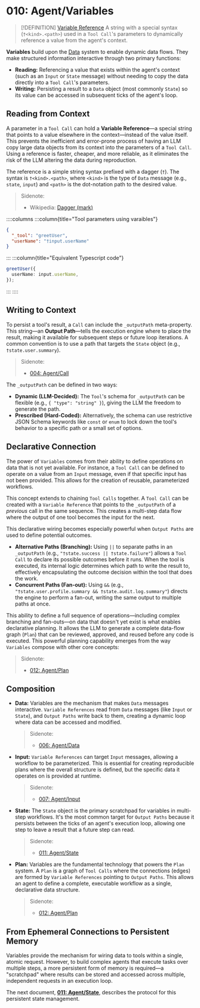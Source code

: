 # 010: Agent/Variables

> [!DEFINITION] [Variable Reference](./000_glossary.md)
> A string with a special syntax (`†<kind>.<path>`) used in a `Tool Call`'s parameters to dynamically reference a value from the agent's context.

**Variables** build upon the [Data](./006_agent_data.md) system to enable dynamic data flows. They make structured information interactive through two primary functions:

- **Reading:** Referencing a value that exists within the agent's context (such as an `Input` or `State` message) without needing to copy the data directly into a `Tool Call`'s parameters.
- **Writing:** Persisting a result to a `Data` object (most commonly `State`) so its value can be accessed in subsequent ticks of the agent's loop.

## Reading from Context

A parameter in a `Tool Call` can hold a **Variable Reference**—a special string that points to a value elsewhere in the context—instead of the value itself. This prevents the inefficient and error-prone process of having an LLM copy large data objects from its context into the parameters of a `Tool Call`. Using a reference is faster, cheaper, and more reliable, as it eliminates the risk of the LLM altering the data during reproduction.

The reference is a simple string syntax prefixed with a dagger (`†`). The syntax is `†<kind>.<path>`, where `<kind>` is the type of `Data` message (e.g., `state`, `input`) and `<path>` is the dot-notation path to the desired value.

> Sidenote:
>
> - Wikipedia: [Dagger (mark)](<https://en.wikipedia.org/wiki/Dagger_(mark)>)

::::columns
:::column{title="Tool parameters using varaibles"}

```json
{
  "_tool": "greetUser",
  "userName": "†input.userName"
}
```

:::
:::column{title="Equivalent Typescript code"}

```typescript
greetUser({
  userName: input.userName,
});
```

:::
::::

## Writing to Context

To persist a tool's result, a `Call` can include the `_outputPath` meta-property. This string—an **Output Path**—tells the execution engine where to place the result, making it available for subsequent steps or future loop iterations. A common convention is to use a path that targets the `State` object (e.g., `†state.user.summary`).

> Sidenote:
>
> - [004: Agent/Call](./004_agent_call.md)

The `_outputPath` can be defined in two ways:

- **Dynamic (LLM-Decided):** The `Tool`'s schema for `_outputPath` can be flexible (e.g., `{ "type": "string" }`), giving the LLM the freedom to generate the path.
- **Prescribed (Hard-Coded):** Alternatively, the schema can use restrictive JSON Schema keywords like `const` or `enum` to lock down the tool's behavior to a specific path or a small set of options.

## Declarative Connection

The power of `Variables` comes from their ability to define operations on data that is not yet available. For instance, a `Tool Call` can be defined to operate on a value from an `Input` message, even if that specific input has not been provided. This allows for the creation of reusable, parameterized workflows.

This concept extends to chaining `Tool Calls` together. A `Tool Call` can be created with a `Variable Reference` that points to the `_outputPath` of a _previous_ call in the same sequence. This creates a multi-step data flow where the output of one tool becomes the input for the next.

This declarative wiring becomes especially powerful when `Output Paths` are used to define potential outcomes.

- **Alternative Paths (Branching):** Using `||` to separate paths in an `_outputPath` (e.g., `"†state.success || †state.failure"`) allows a `Tool Call` to declare its possible outcomes before it runs. When the tool is executed, its internal logic determines which path to write the result to, effectively encapsulating the outcome decision within the tool that does the work.
- **Concurrent Paths (Fan-out):** Using `&&` (e.g., `"†state.user.profile.summary && †state.audit.log.summary"`) directs the engine to perform a fan-out, writing the same output to multiple paths at once.

This ability to define a full sequence of operations—including complex branching and fan-outs—on data that doesn't yet exist is what enables declarative planning. It allows the LLM to generate a complete data-flow graph (`Plan`) that can be reviewed, approved, and reused before any code is executed. This powerful planning capability emerges from the way `Variables` compose with other core concepts:

> Sidenote:
>
> - [012: Agent/Plan](./012_agent_plan.md)

## Composition

- **Data:** Variables are the mechanism that makes `Data` messages interactive. `Variable References` read from `Data` messages (like `Input` or `State`), and `Output Paths` write back to them, creating a dynamic loop where data can be accessed and modified.

  > Sidenote:
  >
  > - [006: Agent/Data](./006_agent_data.md)

- **Input:** `Variable References` can target `Input` messages, allowing a workflow to be parameterized. This is essential for creating reproducible plans where the overall structure is defined, but the specific data it operates on is provided at runtime.

  > Sidenote:
  >
  > - [007: Agent/Input](./007_agent_input.md)

- **State:** The `State` object is the primary scratchpad for variables in multi-step workflows. It's the most common target for `Output Paths` because it persists between the ticks of an agent's execution loop, allowing one step to leave a result that a future step can read.

  > Sidenote:
  >
  > - [011: Agent/State](./011_agent_state.md)

- **Plan:** Variables are the fundamental technology that powers the `Plan` system. A `Plan` is a graph of `Tool Calls` where the connections (edges) are formed by `Variable References` pointing to `Output Paths`. This allows an agent to define a complete, executable workflow as a single, declarative data structure.

  > Sidenote:
  >
  > - [012: Agent/Plan](./012_agent_plan.md)

## From Ephemeral Connections to Persistent Memory

Variables provide the mechanism for wiring data to tools within a single, atomic request. However, to build complex agents that execute tasks over multiple steps, a more persistent form of memory is required—a "scratchpad" where results can be stored and accessed across multiple, independent requests in an execution loop.

The next document, **[011: Agent/State](./011_agent_state.md)**, describes the protocol for this persistent state management.
